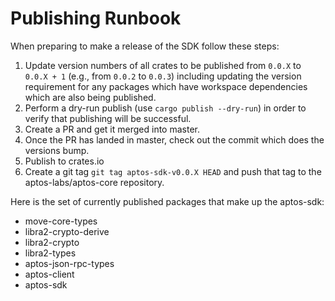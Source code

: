 # Publishing Runbook

When preparing to make a release of the SDK follow these steps:
1. Update version numbers of all crates to be published from `0.0.X` to `0.0.X + 1` (e.g., from `0.0.2` to `0.0.3`) including updating the version requirement for any packages which have
workspace dependencies which are also being published. 
2. Perform a dry-run publish (use `cargo publish --dry-run`) in order to verify that publishing will be successful.
3. Create a PR and get it merged into master.
4. Once the PR has landed in master, check out the commit which does the versions bump.
5. Publish to crates.io
6. Create a git tag `git tag aptos-sdk-v0.0.X HEAD` and push that tag to the aptos-labs/aptos-core repository.

Here is the set of currently published packages that make up the aptos-sdk:
* move-core-types
* libra2-crypto-derive
* libra2-crypto
* libra2-types
* aptos-json-rpc-types
* aptos-client
* aptos-sdk
